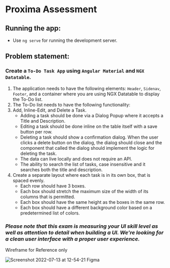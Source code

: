# Proxima Assessment


## Running the app:

- Use `ng serve` for running the development server.


##  Problem statement:

### Create a `To-Do Task App` using `Angular Material` and `NGX Datatable`.
1. The application needs to have the following elements:
    `Header`, `Sidenav`, `Footer`, and a container where you are using NGX Datatable to display the To-Do list.
2. The To-Do list needs to have the following functionality:
3. Add, Inline-Edit, and Delete a Task.
    - Adding a task should be done via a Dialog Popup where it accepts a Title and Description.
    - Editing a task should be done inline on the table itself with a save button per row.
    - Deleting a task should show a confirmation dialog. When the user clicks a delete button on the dialog, the dialog should close and the component that called the dialog should implement the logic for deleting the task.
    - The data can live locally and does not require an API.
    - The ability to search the list of tasks, case insensitive and it searches both the title and description.
4. Create a separate layout where each task is in its own box, that is spaced evenly.
    - Each row should have 3 boxes.
    - Each box should stretch the maximum size of the width of its columns that is permitted.
    - Each box should have the same height as the boxes in the same row.
    - Each box should have a different background color based on a predetermined list of colors.


### _Please note that this exam is measuring your UI skill level as well as attention to detail when building a UI. We're looking for a clean user interface with a proper user experience._

Wireframe for Reference only

![Screenshot 2022-07-13 at 12-54-21 Figma](https://user-images.githubusercontent.com/56335654/178675579-c4580dd9-d019-41d4-a8b8-a5453815f009.png)


